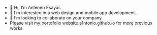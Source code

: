- 👋 Hi, I’m Anteneh Esayas
- 👀 I’m interested in a web design and mobile app development.
- 💞️ I’m looking to collaborate on your company.
- Please visit my portofolio website a1ntonio.github.io for more previous works.
